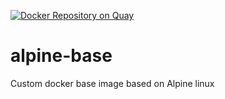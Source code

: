 [![Docker Repository on Quay](https://quay.io/repository/thwint/apline-base/status "Docker Repository on Quay")](https://quay.io/repository/thwint/apline-base)
# alpine-base
Custom docker base image based on Alpine linux
